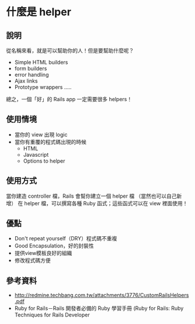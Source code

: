 # 什麼是 helper

## 說明

從名稱來看，就是可以幫助你的人！但是要幫助什麼呢？

* Simple HTML builders
* form builders
* error handling
* Ajax links
* Prototype wrappers
.....

總之，一個「好」的 Rails app 一定需要很多 helpers！

## 使用情境

* 當你的 view 出現 logic
* 當你有重覆的程式碼出現的時候
  - HTML
  - Javascript
  - Options to helper

## 使用方式

當你建造 controller 檔，Rails 會幫你建立一個 helper 檔 （當然也可以自己新增）
在 helper 檔，可以撰寫各種 Ruby 函式；這些函式可以在 view 裡面使用！

## 優點
* Don't repeat yourself（DRY）程式碼不重複
* Good Encapsulation，好的封裝性
* 提供view模板良好的組織
* 修改程式碼方便

## 參考資料

* <http://redmine.techbang.com.tw/attachments/3776/CustomRailsHelpers.pdf>
* Ruby for Rails－Rails 開發者必備的 Ruby 學習手冊 (Ruby for Rails: Ruby Techniques for Rails Developer